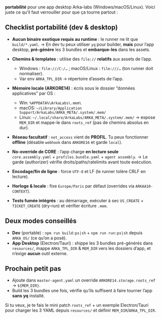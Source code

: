 **portabilité** pour une app desktop Arka-labs (Windows/macOS/Linux).
Voici juste ce qu’il faut verrouiller pour que ça tourne partout :

## Checklist portabilité (dev & desktop)

* **Aucun binaire exotique requis au runtime** : le runner ne lit que `build/*.yaml`.
  → En dev tu peux utiliser `yq` pour builder, **mais** pour l’app desktop, **pré-génère** les 3 bundles et **embarque-les** dans les assets.
* **Chemins & templates** : utilise des `file://` **relatifs** aux assets de l’app.

  * Windows : `file:///C:/…` ; macOS/Linux : `file:///…` (ton runner doit normaliser).
  * Var env `ARKA_TPL_DIR` → répertoire d’assets de l’app.
* **Mémoire locale (ARKORE14)** : écris sous le dossier “données applicatives” par OS :

  * Win: `%APPDATA%\ArkaLabs\.mem\`
  * macOS: `~/Library/Application Support/ArkaLabs/ARKA_META/.system/.mem/`
  * Linux: `~/.local/share/ArkaLabs/ARKA_META/.system/.mem/`
    → expose `MEM_DIR` et mappe-le dans `roots_ref` (pas de chemins absolus en dur).
* **Réseau facultatif** : `net_access` vient de **PROFIL**. Tu peux fonctionner **offline** (désable `webhook` dans `ARKORE16` et garde `local`).
* **No-override de CORE** : l’app charge **en lecture seule** `core.assembly.yaml` + `profiles.bundle.yaml` + `agent assembly`.
  → Le garde (authorizer) vérifie droits/paths/ratelimits avant toute exécution.
* **Encodage/fin de ligne** : force `UTF-8` et LF (le runner tolère CRLF en lecture).
* **Horloge & locale** : fixe `Europe/Paris` par défaut (overrides via `ARKAA10-CONTEXT`).
* **Tests fumée intégrés** : au démarrage, exécuter à sec `US_CREATE` + `TICKET_CREATE` (dry-run) et vérifier écriture `.mem`.

## Deux modes conseillés

* **Dev** (portable) : `npm run build:ps|sh` + `npm run run:ps|sh` depuis `ARKA_OS/` (ce qu’on a posé).
* **App Desktop** (Electron/Tauri) : shippe les 3 bundles pré-générés dans `resources/`, mappe `ARKA_TPL_DIR` & `MEM_DIR` vers les dossiers d’app, et n’exige **aucun** outil externe.

## Prochain petit pas

* Ajoute dans `master-agent.yaml` un override `ARKORE14.storage.roots_ref` → `${MEM_DIR}`.
* Build les 3 bundles une fois, vérifie qu’ils suffisent à faire tourner l’app **sans yq** installé.

Si tu veux, je te fais le mini patch `roots_ref` + un exemple Electron/Tauri pour charger les 3 YAML depuis `resources/` et définir `MEM_DIR`/`ARKA_TPL_DIR`.
